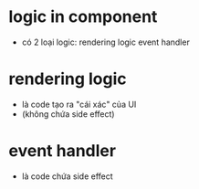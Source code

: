 # logic in component
- có 2 loại logic: 
rendering logic
event handler

# rendering logic
- là code tạo ra "cái xác" của UI
- (không chứa side effect)

# event handler
- là code chứa side effect

